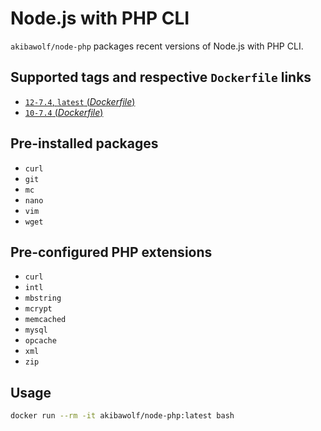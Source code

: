 # Node.js with PHP CLI

`akibawolf/node-php` packages recent versions of Node.js with PHP CLI.

## Supported tags and respective `Dockerfile` links

- [`12-7.4`, `latest` (_Dockerfile_)](https://github.com/AkibaWolf/docker-node-php/tree/master/12-7.4/Dockerfile)
- [`10-7.4` (_Dockerfile_)](https://github.com/AkibaWolf/docker-node-php/tree/master/10-7.4/Dockerfile)

## Pre-installed packages

- `curl`
- `git`
- `mc`
- `nano`
- `vim`
- `wget`

## Pre-configured PHP extensions

- `curl`
- `intl`
- `mbstring`
- `mcrypt`
- `memcached`
- `mysql`
- `opcache`
- `xml`
- `zip`

## Usage

```bash
docker run --rm -it akibawolf/node-php:latest bash
```
